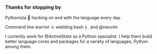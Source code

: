 ### Thanks for stopping by

Pythonista :snake: hacking on and with the language every day.

Command line warrior :crossed_swords: wielding bash `$_` and @neovim

I currently work for @ActiveState as a Python specialist. I help them build better language cores and packages for a variety of languages, Python among them.

<!--
Here are some ideas to get you started:

- 🔭 I’m currently working on ...
- 🌱 I’m currently learning ...
- 👯 I’m looking to collaborate on ...
- 🤔 I’m looking for help with ...
- 💬 Ask me about ...
- 📫 How to reach me: ...
- 😄 Pronouns: ...
- ⚡ Fun fact: ...
-->
